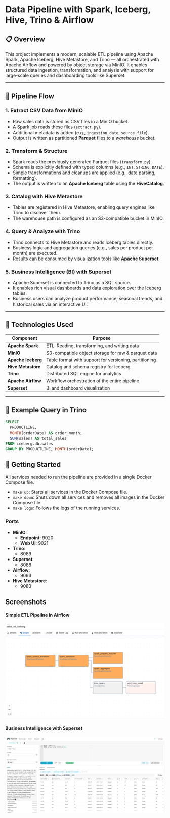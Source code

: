# Data Pipeline with Spark, Iceberg, Hive, Trino & Airflow

## 📋 Overview

This project implements a modern, scalable ETL pipeline using Apache Spark, Apache Iceberg, Hive Metastore, and Trino — all orchestrated with Apache Airflow and powered by object storage via MinIO. It enables structured data ingestion, transformation, and analysis with support for large-scale queries and dashboarding tools like Superset.

---

## 🔁 Pipeline Flow

### 1. **Extract CSV Data from MinIO**

- Raw sales data is stored as CSV files in a MinIO bucket.
- A Spark job reads these files (`extract.py`).
- Additional metadata is added (e.g., `ingestion_date`, `source_file`).
- Output is written as partitioned **Parquet** files to a *warehouse* bucket.

### 2. **Transform & Structure**

- Spark reads the previously generated Parquet files (`transform.py`).
- Schema is explicitly defined with typed columns (e.g., `INT`, `STRING`, `DATE`).
- Simple transformations and cleanups are applied (e.g., date parsing, formatting).
- The output is written to an **Apache Iceberg** table using the **HiveCatalog**.

### 3. **Catalog with Hive Metastore**

- Tables are registered in Hive Metastore, enabling query engines like Trino to discover them.
- The warehouse path is configured as an S3-compatible bucket in MinIO.

### 4. **Query & Analyze with Trino**

- Trino connects to Hive Metastore and reads Iceberg tables directly.
- Business logic and aggregation queries (e.g., sales per product per month) are executed.
- Results can be consumed by visualization tools like **Apache Superset**.

### 5. **Business Intelligence (BI) with Superset**

- Apache Superset is connected to Trino as a SQL source.
- It enables rich visual dashboards and data exploration over the Iceberg tables.
- Business users can analyze product performance, seasonal trends, and historical sales via an interactive UI.

---

## 🧰 Technologies Used

| Component        | Purpose                                      |
|------------------|----------------------------------------------|
| **Apache Spark** | ETL: Reading, transforming, and writing data |
| **MinIO**        | S3-compatible object storage for raw & parquet data |
| **Apache Iceberg** | Table format with support for versioning, partitioning |
| **Hive Metastore** | Catalog and schema registry for Iceberg    |
| **Trino**        | Distributed SQL engine for analytics         |
| **Apache Airflow** | Workflow orchestration of the entire pipeline |
| **Superset**     | BI and dashboard visualization               |

---

## 🧪 Example Query in Trino

```sql
SELECT
  PRODUCTLINE,
  MONTH(orderDate) AS order_month,
  SUM(sales) AS total_sales
FROM iceberg.db.sales
GROUP BY PRODUCTLINE, MONTH(orderDate);
```

## 🚀 Getting Started

All services needed to run the pipeline are provided in a single Docker Compose file.

- `make up`: Starts all services in the Docker Compose file.
- `make down`: Shuts down all services and removes all images in the Docker Compose file.
- `make logs`: Follows the logs of the running services.

### Ports

- **MinIO**:
  - **Endpoint**: 9020
  - **Web UI**: 9021
- **Trino**:
  - 8089
- **Superset**:
  - 8088
- **Airflow**:
  - 9093
- **Hive Metastore**:
  - 9083

## Screenshots

#### Simple ETL Pipeline in Airflow

![Dashboard](images/airflow_pipeline.png)

#### Business Intelligence with Superset

![Superset](images/superset.png)
